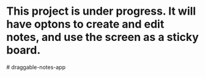 # This project is under progress. It will have optons to create and edit notes, and use the screen as a sticky board.

#   d r a g g a b l e - n o t e s - a p p  
 